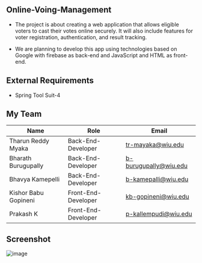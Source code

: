
## Online-Voing-Management

 - The project is about creating a web application that allows eligible voters to cast their votes online securely. It will also include features for voter registration, authentication, and result tracking.

 - We are planning to develop this app using technologies based on Google with firebase as back-end and JavaScript and HTML as front-end.

## External Requirements

- Spring Tool Suit-4
## My Team

| Name               	| Role                	| Email             	 |
|--------------------	|---------------------	|-------------------	 |
| Tharun Reddy Myaka 	| Back-End-Developer  	| tr-mayaka@wiu.edu 	 |
| Bharath Burugupally | Back-End-Developer  	|b-burugupally@wiu.edu|
| Bhavya Kamepelli   	| Back-End-Developer  	| b-kamepalli@wiu.edu |
| Kishor Babu Gopineni| Front-End-Developer 	| kb-gopineni@wiu.edu	|
| Prakash K           | Front-End-Developer 	| p-kallempudi@wiu.edu|


## Screenshot

![image](https://github.com/bhavi9900/Online-Voting-Management/assets/148906785/0d94675a-3e61-4d3a-a07a-2375dfc7da83)
